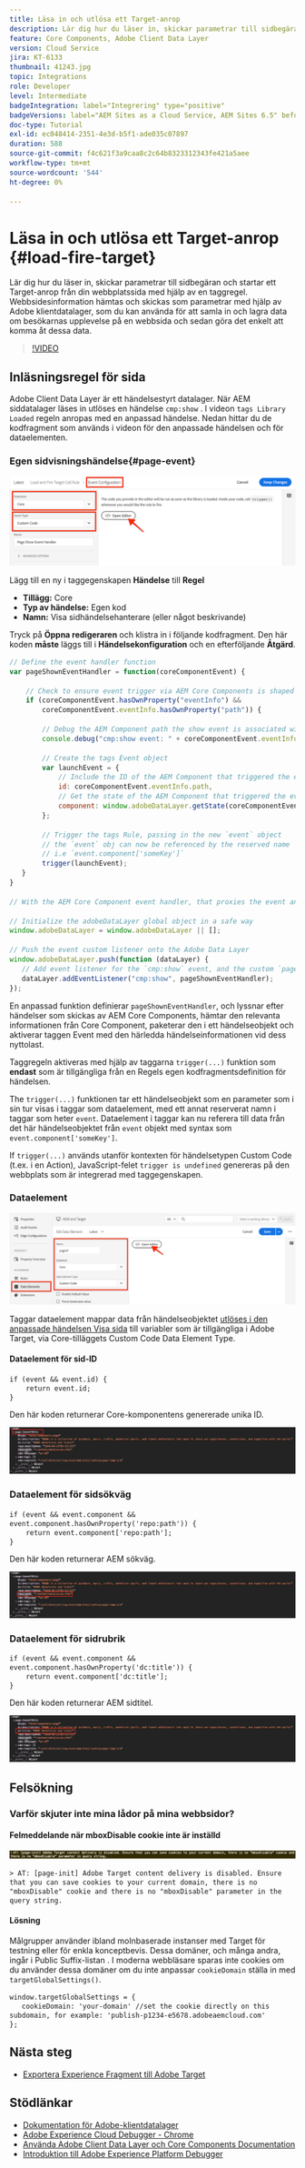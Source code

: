 ```yaml
---
title: Läsa in och utlösa ett Target-anrop
description: Lär dig hur du läser in, skickar parametrar till sidbegäran och startar ett Target-anrop från din webbplatssida med hjälp av en taggregel.
feature: Core Components, Adobe Client Data Layer
version: Cloud Service
jira: KT-6133
thumbnail: 41243.jpg
topic: Integrations
role: Developer
level: Intermediate
badgeIntegration: label="Integrering" type="positive"
badgeVersions: label="AEM Sites as a Cloud Service, AEM Sites 6.5" before-title="false"
doc-type: Tutorial
exl-id: ec048414-2351-4e3d-b5f1-ade035c07897
duration: 588
source-git-commit: f4c621f3a9caa8c2c64b8323312343fe421a5aee
workflow-type: tm+mt
source-wordcount: '544'
ht-degree: 0%

---
```


# Läsa in och utlösa ett Target-anrop {#load-fire-target}

Lär dig hur du läser in, skickar parametrar till sidbegäran och startar ett Target-anrop från din webbplatssida med hjälp av en taggregel. Webbsidesinformation hämtas och skickas som parametrar med hjälp av Adobe klientdatalager, som du kan använda för att samla in och lagra data om besökarnas upplevelse på en webbsida och sedan göra det enkelt att komma åt dessa data.

>[!VIDEO](https://video.tv.adobe.com/v/41243?quality=12&learn=on)

## Inläsningsregel för sida

Adobe Client Data Layer är ett händelsestyrt datalager. När AEM siddatalager läses in utlöses en händelse `cmp:show` . I videon `tags Library Loaded` regeln anropas med en anpassad händelse. Nedan hittar du de kodfragment som används i videon för den anpassade händelsen och för dataelementen.

### Egen sidvisningshändelse{#page-event}

![Händelsekonfiguration som visas på sidan och anpassad kod](assets/load-and-fire-target-call.png)

Lägg till en ny i taggegenskapen **Händelse** till **Regel**

+ __Tillägg:__ Core
+ __Typ av händelse:__ Egen kod
+ __Namn:__ Visa sidhändelsehanterare (eller något beskrivande)

Tryck på __Öppna redigeraren__ och klistra in i följande kodfragment. Den här koden __måste__ läggs till i __Händelsekonfiguration__ och en efterföljande __Åtgärd__.

```javascript
// Define the event handler function
var pageShownEventHandler = function(coreComponentEvent) {

    // Check to ensure event trigger via AEM Core Components is shaped correctly
    if (coreComponentEvent.hasOwnProperty("eventInfo") && 
        coreComponentEvent.eventInfo.hasOwnProperty("path")) {
    
        // Debug the AEM Component path the show event is associated with
        console.debug("cmp:show event: " + coreComponentEvent.eventInfo.path);

        // Create the tags Event object
        var launchEvent = {
            // Include the ID of the AEM Component that triggered the event
            id: coreComponentEvent.eventInfo.path,
            // Get the state of the AEM Component that triggered the event           
            component: window.adobeDataLayer.getState(coreComponentEvent.eventInfo.path)
        };

        // Trigger the tags Rule, passing in the new `event` object
        // the `event` obj can now be referenced by the reserved name `event` by other tags data elements
        // i.e `event.component['someKey']`
        trigger(launchEvent);
   }
}

// With the AEM Core Component event handler, that proxies the event and relevant information to Data Collection, defined above...

// Initialize the adobeDataLayer global object in a safe way
window.adobeDataLayer = window.adobeDataLayer || [];

// Push the event custom listener onto the Adobe Data Layer
window.adobeDataLayer.push(function (dataLayer) {
   // Add event listener for the `cmp:show` event, and the custom `pageShownEventHandler` function as the callback
   dataLayer.addEventListener("cmp:show", pageShownEventHandler);
});
```

En anpassad funktion definierar `pageShownEventHandler`, och lyssnar efter händelser som skickas av AEM Core Components, hämtar den relevanta informationen från Core Component, paketerar den i ett händelseobjekt och aktiverar taggen Event med den härledda händelseinformationen vid dess nyttolast.

Taggregeln aktiveras med hjälp av taggarna `trigger(...)` funktion som __endast__ som är tillgängliga från en Regels egen kodfragmentsdefinition för händelsen.

The `trigger(...)` funktionen tar ett händelseobjekt som en parameter som i sin tur visas i taggar som dataelement, med ett annat reserverat namn i taggar som heter `event`. Dataelement i taggar kan nu referera till data från det här händelseobjektet från `event` objekt med syntax som `event.component['someKey']`.

If `trigger(...)` används utanför kontexten för händelsetypen Custom Code (t.ex. i en Action), JavaScript-felet `trigger is undefined` genereras på den webbplats som är integrerad med taggegenskapen.


### Dataelement

![Dataelement](assets/data-elements.png)

Taggar dataelement mappar data från händelseobjektet [utlöses i den anpassade händelsen Visa sida](#page-event) till variabler som är tillgängliga i Adobe Target, via Core-tilläggets Custom Code Data Element Type.

#### Dataelement för sid-ID

```
if (event && event.id) {
    return event.id;
}
```

Den här koden returnerar Core-komponentens genererade unika ID.

![Sida-ID](assets/pageid.png)

### Dataelement för sidsökväg

```
if (event && event.component && event.component.hasOwnProperty('repo:path')) {
    return event.component['repo:path'];
}
```

Den här koden returnerar AEM sökväg.

![Sidsökväg](assets/pagepath.png)

### Dataelement för sidrubrik

```
if (event && event.component && event.component.hasOwnProperty('dc:title')) {
    return event.component['dc:title'];
}
```

Den här koden returnerar AEM sidtitel.

![Sidrubrik](assets/pagetitle.png)

## Felsökning

### Varför skjuter inte mina lådor på mina webbsidor?

#### Felmeddelande när mboxDisable cookie inte är inställd

![Fel på Cookie-måldomän](assets/target-cookie-error.png)

```
> AT: [page-init] Adobe Target content delivery is disabled. Ensure that you can save cookies to your current domain, there is no "mboxDisable" cookie and there is no "mboxDisable" parameter in the query string.
```

#### Lösning

Målgrupper använder ibland molnbaserade instanser med Target för testning eller för enkla konceptbevis. Dessa domäner, och många andra, ingår i Public Suffix-listan .
I moderna webbläsare sparas inte cookies om du använder dessa domäner om du inte anpassar `cookieDomain` ställa in med `targetGlobalSettings()`.

```
window.targetGlobalSettings = {  
   cookieDomain: 'your-domain' //set the cookie directly on this subdomain, for example: 'publish-p1234-e5678.adobeaemcloud.com'
};
```

## Nästa steg

+ [Exportera Experience Fragment till Adobe Target](./export-experience-fragment-target.md)

## Stödlänkar

+ [Dokumentation för Adobe-klientdatalager](https://github.com/adobe/adobe-client-data-layer/wiki)
+ [Adobe Experience Cloud Debugger - Chrome](https://chrome.google.com/webstore/detail/adobe-experience-platform/bfnnokhpnncpkdmbokanobigaccjkpob)
+ [Använda Adobe Client Data Layer och Core Components Documentation](https://experienceleague.adobe.com/docs/experience-manager-core-components/using/developing/data-layer/overview.html)
+ [Introduktion till Adobe Experience Platform Debugger](https://experienceleague.adobe.com/docs/platform-learn/data-collection/debugger/overview.html)
